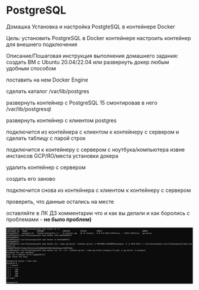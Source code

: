 # PostgreSQL
Домашка
Установка и настройка PostgteSQL в контейнере Docker

Цель:
установить PostgreSQL в Docker контейнере
настроить контейнер для внешнего подключения

Описание/Пошаговая инструкция выполнения домашнего задания:
создать ВМ с Ubuntu 20.04/22.04 или развернуть докер любым удобным способом

поставить на нем Docker Engine

сделать каталог /var/lib/postgres

развернуть контейнер с PostgreSQL 15 смонтировав в него /var/lib/postgresql

развернуть контейнер с клиентом postgres

подключится из контейнера с клиентом к контейнеру с сервером и сделать таблицу с парой строк

подключится к контейнеру с сервером с ноутбука/компьютера извне инстансов GCP/ЯО/места установки докера

удалить контейнер с сервером

создать его заново

подключится снова из контейнера с клиентом к контейнеру с сервером

проверить, что данные остались на месте

оставляйте в ЛК ДЗ комментарии что и как вы делали и как боролись с проблемами - **не было проблем)**

![Скрин](https://github.com/Lipochkin/PostgreSQL/blob/main/1.PNG)
